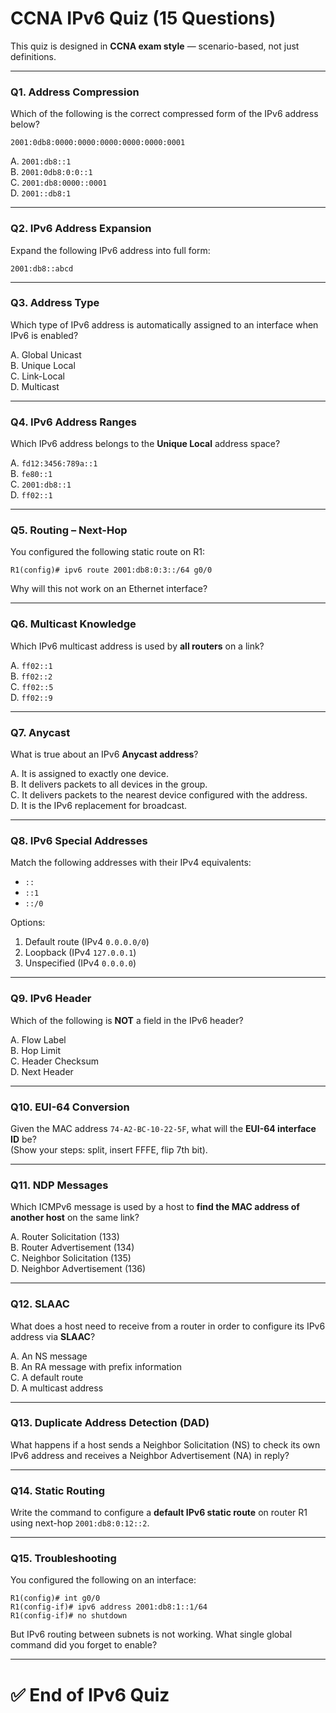 
# CCNA IPv6 Quiz (15 Questions)

This quiz is designed in **CCNA exam style** — scenario-based, not just definitions.  

---

### Q1. Address Compression
Which of the following is the correct compressed form of the IPv6 address below?  

```
2001:0db8:0000:0000:0000:0000:0000:0001
```

A. `2001:db8::1`  
B. `2001:0db8:0:0::1`  
C. `2001:db8:0000::0001`  
D. `2001::db8:1`  

---

### Q2. IPv6 Address Expansion
Expand the following IPv6 address into full form:  

```
2001:db8::abcd
```

---

### Q3. Address Type
Which type of IPv6 address is automatically assigned to an interface when IPv6 is enabled?  

A. Global Unicast  
B. Unique Local  
C. Link-Local  
D. Multicast  

---

### Q4. IPv6 Address Ranges
Which IPv6 address belongs to the **Unique Local** address space?  

A. `fd12:3456:789a::1`  
B. `fe80::1`  
C. `2001:db8::1`  
D. `ff02::1`  

---

### Q5. Routing – Next-Hop
You configured the following static route on R1:  

```
R1(config)# ipv6 route 2001:db8:0:3::/64 g0/0
```

Why will this not work on an Ethernet interface?  

---

### Q6. Multicast Knowledge
Which IPv6 multicast address is used by **all routers** on a link?  

A. `ff02::1`  
B. `ff02::2`  
C. `ff02::5`  
D. `ff02::9`  

---

### Q7. Anycast
What is true about an IPv6 **Anycast address**?  

A. It is assigned to exactly one device.  
B. It delivers packets to all devices in the group.  
C. It delivers packets to the nearest device configured with the address.  
D. It is the IPv6 replacement for broadcast.  

---

### Q8. IPv6 Special Addresses
Match the following addresses with their IPv4 equivalents:  

- `::`  
- `::1`  
- `::/0`  

Options:  
1. Default route (IPv4 `0.0.0.0/0`)  
2. Loopback (IPv4 `127.0.0.1`)  
3. Unspecified (IPv4 `0.0.0.0`)  

---

### Q9. IPv6 Header
Which of the following is **NOT** a field in the IPv6 header?  

A. Flow Label  
B. Hop Limit  
C. Header Checksum  
D. Next Header  

---

### Q10. EUI-64 Conversion
Given the MAC address `74-A2-BC-10-22-5F`, what will the **EUI-64 interface ID** be?  
(Show your steps: split, insert FFFE, flip 7th bit).  

---

### Q11. NDP Messages
Which ICMPv6 message is used by a host to **find the MAC address of another host** on the same link?  

A. Router Solicitation (133)  
B. Router Advertisement (134)  
C. Neighbor Solicitation (135)  
D. Neighbor Advertisement (136)  

---

### Q12. SLAAC
What does a host need to receive from a router in order to configure its IPv6 address via **SLAAC**?  

A. An NS message  
B. An RA message with prefix information  
C. A default route  
D. A multicast address  

---

### Q13. Duplicate Address Detection (DAD)
What happens if a host sends a Neighbor Solicitation (NS) to check its own IPv6 address and receives a Neighbor Advertisement (NA) in reply?  

---

### Q14. Static Routing
Write the command to configure a **default IPv6 static route** on router R1 using next-hop `2001:db8:0:12::2`.  

---

### Q15. Troubleshooting
You configured the following on an interface:  

```
R1(config)# int g0/0
R1(config-if)# ipv6 address 2001:db8:1::1/64
R1(config-if)# no shutdown
```

But IPv6 routing between subnets is not working. What single global command did you forget to enable?  

---

# ✅ End of IPv6 Quiz

